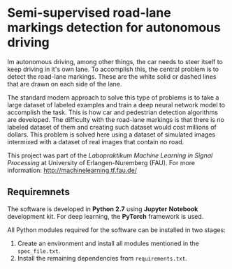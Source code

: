 # Semi-supervised road-lane markings detection for autonomous driving
Im autonomous driving, among other things, the car needs to steer itself to keep driving in it's own lane. To accomplish this, the central problem is to detect the road-lane markings. These are the white solid or dashed lines that are drawn on each side of the lane. 

The standard modern approach to solve this type of problems is to take a large dataset of labeled examples and train a deep neural network model to accomplish the task. This is how car and pedestrian detection algorithms are developed. The difficulty with the road-lane markings is that there is no labeled dataset of them and creating such dataset would cost millions of dollars. This problem is solved here using a dataset of simulated images intermixed with a dataset of real images that contain no road.

This project was part of the *Labopraktikum Machine Learning in Signal Processing* at University of Erlangen-Nuremberg (FAU). For more information: http://machinelearning.tf.fau.de/

Requiremnets
------

The software is developed in **Python** **2.7** using **Jupyter** **Notebook** development kit. For deep learning, the **PyTorch** framework is used.

All Python modules required for the software can be installed in two stages:
1. Create an environment and install all modules mentioned in the `spec_file.txt`.
2. Install the remaining dependencies from `requirements.txt`.
